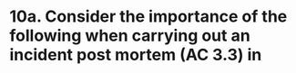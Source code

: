 # 10a. Consider the importance of the following when carrying out an incident post mortem (AC 3.3)  in

